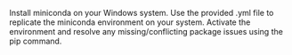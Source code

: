 Install miniconda on your Windows system.
Use the provided .yml file to replicate the miniconda environment on your system.
Activate the environment and resolve any missing/conflicting package issues using the pip command.
